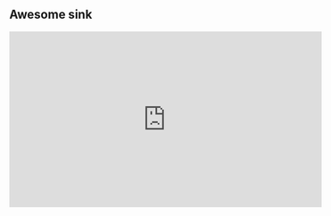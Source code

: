 ## Awesome sink

<iframe width="560" height="315" src="https://www.youtube.com/embed/w6CfQ68bgSI" frameborder="0" allow="accelerometer; autoplay; clipboard-write; encrypted-media; gyroscope; picture-in-picture" allowfullscreen></iframe>

